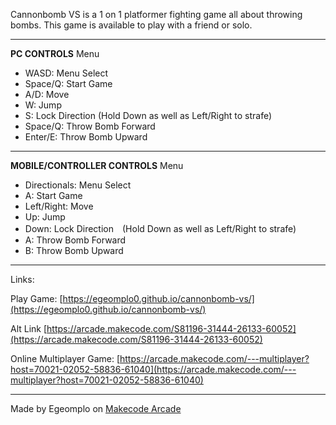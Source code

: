 Cannonbomb VS is a 1 on 1 platformer fighting game all about throwing bombs. This game is available to play with a friend or solo.

-----------------------------------

**PC CONTROLS**
Menu
- WASD: Menu Select
- Space/Q: Start
Game
- A/D: Move
- W: Jump
- S: Lock Direction (Hold Down as well as Left/Right to strafe)
- Space/Q: Throw Bomb Forward
- Enter/E: Throw Bomb Upward

-----------------------------------

**MOBILE/CONTROLLER CONTROLS**
Menu
- Directionals: Menu Select
- A: Start
Game
- Left/Right: Move
- Up: Jump
- Down: Lock Direction　(Hold Down as well as Left/Right to strafe)
- A: Throw Bomb Forward
- B: Throw Bomb Upward

-----------------------------------

Links:

Play Game: [https://egeomplo0.github.io/cannonbomb-vs/](https://egeomplo0.github.io/cannonbomb-vs/)

Alt Link
[https://arcade.makecode.com/S81196-31444-26133-60052](https://arcade.makecode.com/S81196-31444-26133-60052)

Online Multiplayer Game: [https://arcade.makecode.com/---multiplayer?host=70021-02052-58836-61040](https://arcade.makecode.com/---multiplayer?host=70021-02052-58836-61040)

-----------------------------------

Made by Egeomplo on [Makecode Arcade](https://arcade.makecode.com)

